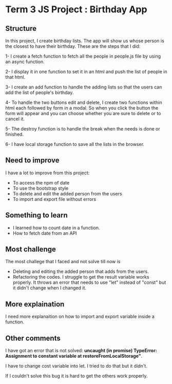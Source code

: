 # Term 3 JS Project : Birthday App

## Structure
In this project, I create birthday lists. The app will show us whose person is the closest to have their birthday. These are the steps that I did: 
    
1- I create a fetch function to fetch all the people in people.js file by using an async function.

2- I display it in one function to set it in an html and push the list of people in that html.

3- I create an add function to handle the adding lists so that the users can add the list of people's birthday.

4- To handle the two buttons edit and delete, I create two functions within html each followed by form in a modal. So when you click the button the form will appear and you can choose whether you are sure to delete or to cancel it.

5- The destroy function is to handle the break when the needs is done or finished.

6- I have local storage function to save all the lists in the browser.

## Need to improve

I have a lot to improve from this project:

 - To access the npm of date
- To use the bootstrap style
- To delete and edit the added person from the users
- To import and export file without errors

## Something to learn

- I learned how to count date in a function. 
- How to fetch date from an API

## Most challenge
The most challege that I faced and not solve till now is 
- Deleting and editing the added person that adds from the users.
- Refactoring the codes. I struggle to get the result variable works properly. It throws an error that needs to use "let" instead of "const" but it didn't change when I changed it.

## More explaination
I need more explanaition on how to import and export variable inside a function.

## Other comments

I have got an error that is not solved: **uncaught (in promise) TypeError: Assignment to constant variable at restoreFromLocalStorage"**.

I have to change cost variable into let. I tried to do that but it didn't.

 If I couldn't solve this bug it is hard to get the others work properly.

